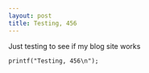 ```yaml
---
layout: post
title: Testing, 456
---
```


Just testing to see if my blog site works

`printf("Testing, 456\n");`